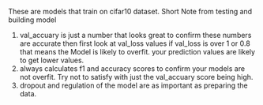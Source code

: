 These are models that train on cifar10 dataset.
Short Note from testing and building model
1. val_accuary is just a number that looks great to confirm these numbers are accurate then first look at val_loss values if val_loss is over 1 or 0.8 that means the Model is likely to overfit. your prediction values are likely to get lower values. 
2. always calculates f1 and accuracy scores to confirm your models are not overfit. Try not to satisfy with just the val_accuary score being high.
3. dropout and regulation of the model are as important as preparing the data. 